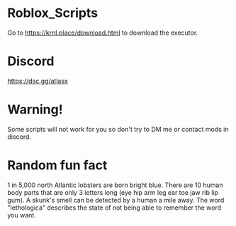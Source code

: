 # Roblox_Scripts
Go to https://krnl.place/download.html to download the executor.
# Discord
https://dsc.gg/atlasx
# Warning!
Some scripts will not work for you so don't try to DM me or contact mods in discord.
# Random fun fact
1 in 5,000 north Atlantic lobsters are born bright blue. There are 10 human body parts that are only 3 letters long (eye hip arm leg ear toe jaw rib lip gum). A skunk's smell can be detected by a human a mile away. The word "lethologica" describes the state of not being able to remember the word you want.
